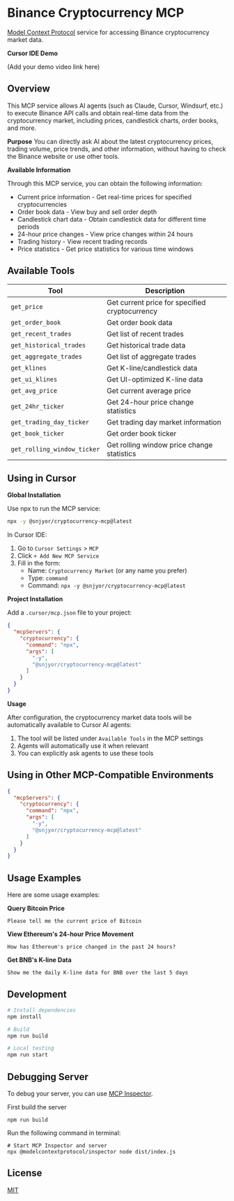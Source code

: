 # Binance Cryptocurrency MCP

[Model Context Protocol](https://modelcontextprotocol.io) service for accessing Binance cryptocurrency market data.

**Cursor IDE Demo**

(Add your demo video link here)

## Overview

This MCP service allows AI agents (such as Claude, Cursor, Windsurf, etc.) to execute Binance API calls and obtain real-time data from the cryptocurrency market, including prices, candlestick charts, order books, and more.

**Purpose**
You can directly ask AI about the latest cryptocurrency prices, trading volume, price trends, and other information, without having to check the Binance website or use other tools.

**Available Information**

Through this MCP service, you can obtain the following information:

- Current price information - Get real-time prices for specified cryptocurrencies
- Order book data - View buy and sell order depth
- Candlestick chart data - Obtain candlestick data for different time periods
- 24-hour price changes - View price changes within 24 hours
- Trading history - View recent trading records
- Price statistics - Get price statistics for various time windows

## Available Tools

| Tool                       | Description                                    |
| -------------------------- | ----------------------------------------------- |
| `get_price`                | Get current price for specified cryptocurrency  |
| `get_order_book`           | Get order book data                            |
| `get_recent_trades`        | Get list of recent trades                      |
| `get_historical_trades`    | Get historical trade data                      |
| `get_aggregate_trades`     | Get list of aggregate trades                   |
| `get_klines`               | Get K-line/candlestick data                    |
| `get_ui_klines`            | Get UI-optimized K-line data                   |
| `get_avg_price`            | Get current average price                      |
| `get_24hr_ticker`          | Get 24-hour price change statistics            |
| `get_trading_day_ticker`   | Get trading day market information             |
| `get_book_ticker`          | Get order book ticker                          |
| `get_rolling_window_ticker` | Get rolling window price change statistics    |

## Using in Cursor

**Global Installation**

Use npx to run the MCP service:

```bash
npx -y @snjyor/cryptocurrency-mcp@latest
```

In Cursor IDE:

1. Go to `Cursor Settings` > `MCP`
2. Click `+ Add New MCP Service`
3. Fill in the form:
   - Name: `Cryptocurrency Market` (or any name you prefer)
   - Type: `command`
   - Command: `npx -y @snjyor/cryptocurrency-mcp@latest`

**Project Installation**

Add a `.cursor/mcp.json` file to your project:

```json
{
  "mcpServers": {
    "cryptocurrency": {
      "command": "npx",
      "args": [
        "-y",
        "@snjyor/cryptocurrency-mcp@latest"
      ]
    }
  }
}
```

**Usage**

After configuration, the cryptocurrency market data tools will be automatically available to Cursor AI agents:

1. The tool will be listed under `Available Tools` in the MCP settings
2. Agents will automatically use it when relevant
3. You can explicitly ask agents to use these tools

## Using in Other MCP-Compatible Environments

```json
{
  "mcpServers": {
    "cryptocurrency": {
      "command": "npx",
      "args": [
        "-y",
        "@snjyor/cryptocurrency-mcp@latest"
      ]
    }
  }
}
```

## Usage Examples

Here are some usage examples:

**Query Bitcoin Price**
```
Please tell me the current price of Bitcoin
```

**View Ethereum's 24-hour Price Movement**
```
How has Ethereum's price changed in the past 24 hours?
```

**Get BNB's K-line Data**
```
Show me the daily K-line data for BNB over the last 5 days
```

## Development

```bash
# Install dependencies
npm install

# Build
npm run build

# Local testing
npm run start
```

## Debugging Server

To debug your server, you can use [MCP Inspector](https://github.com/modelcontextprotocol/inspector).

First build the server

```
npm run build
```

Run the following command in terminal:

```
# Start MCP Inspector and server
npx @modelcontextprotocol/inspector node dist/index.js
```

## License

[MIT](LICENSE) 